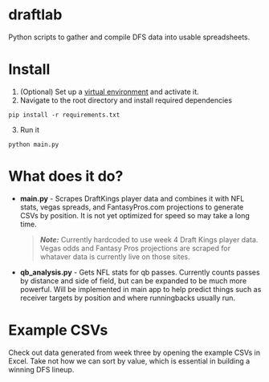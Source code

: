 # draftlab
Python scripts to gather and compile DFS data into usable spreadsheets.

# Install
1. (Optional) Set up a [virtual environment](http://docs.python-guide.org/en/latest/dev/virtualenvs/) and activate it.
2. Navigate to the root directory and install required dependencies

  ```
  pip install -r requirements.txt
  ```
3. Run it

  ```
  python main.py
  ```

# What does it do?
* **main.py** - Scrapes DraftKings player data and combines it with NFL stats, vegas spreads, and FantasyPros.com projections to generate CSVs by position. It is not yet optimized for speed so may take a long time.

  > *__Note:__* Currently hardcoded to use week 4 Draft Kings player data. Vegas odds and Fantasy Pros projections are scraped for whataver data is currently live on those sites.
* **qb_analysis.py** - Gets NFL stats for qb passes. Currently counts passes by distance and side of field, but can be expanded to be much more powerful. Will be implemented in main app to help predict things such as receiver targets by position and where runningbacks usually run.

# Example CSVs
Check out data generated from week three by opening the example CSVs in Excel. Take not how we can sort by value, which is essential in building a winning DFS lineup.
